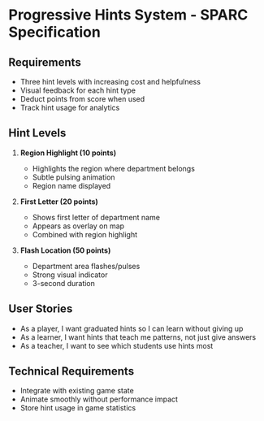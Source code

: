 # Progressive Hints System - SPARC Specification

## Requirements
- Three hint levels with increasing cost and helpfulness
- Visual feedback for each hint type
- Deduct points from score when used
- Track hint usage for analytics

## Hint Levels
1. **Region Highlight (10 points)**
   - Highlights the region where department belongs
   - Subtle pulsing animation
   - Region name displayed

2. **First Letter (20 points)**
   - Shows first letter of department name
   - Appears as overlay on map
   - Combined with region highlight

3. **Flash Location (50 points)**
   - Department area flashes/pulses
   - Strong visual indicator
   - 3-second duration

## User Stories
- As a player, I want graduated hints so I can learn without giving up
- As a learner, I want hints that teach me patterns, not just give answers
- As a teacher, I want to see which students use hints most

## Technical Requirements
- Integrate with existing game state
- Animate smoothly without performance impact
- Store hint usage in game statistics